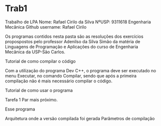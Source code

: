 # Trab1
Trabalho de LPA
Nome: Rafael Cirilo da Silva
NºUSP: 9311618
Engenharia Mecânica
Github username: Rafael Cirilo

Os programas contidos nesta pasta são as resoluções dos exercícios propospostos pelo professor Adenilso da Silva Simão
da matéria de Linguagens de Programação e Aplicações do curso de Engenharia Mecânica da USP-São Carlos.

Tutorial de como compilar o código

Com a utilização do programa Dev C++, o programa deve ser executado no menu Executar, no comando Compilar, sendo que após a primeira
compilação  não é mais necessário compilar o código.

Tutorial de como usar o programa

Tarefa 1
 Par mais próximo.
 
 Esse programa 

Arquitetura onde a versão compilada foi gerada
Parâmetros de compilação
